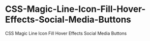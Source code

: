 # CSS-Magic-Line-Icon-Fill-Hover-Effects-Social-Media-Buttons
CSS Magic Line Icon Fill Hover Effects  Social Media Buttons
